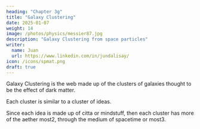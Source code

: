 ```yaml
---
heading: "Chapter 3g"
title: "Galaxy Clustering"
date: 2025-01-07
weight: 14
image: /photos/physics/messier87.jpg
description: "Galaxy Clustering from space particles"
writer:
  name: Juan
  url: https://www.linkedin.com/in/jundalisay/
icon: /icons/spmat.png
draft: true
---
```




Galaxy Clustering is the web made up of the clusters of galaxies thought to be the effect of dark matter.

Each cluster is similar to a cluster of ideas. 

Since each idea is made up of citta or mindstuff, then each cluster has more of the aether most2, through the medium of spacetime or most3.

